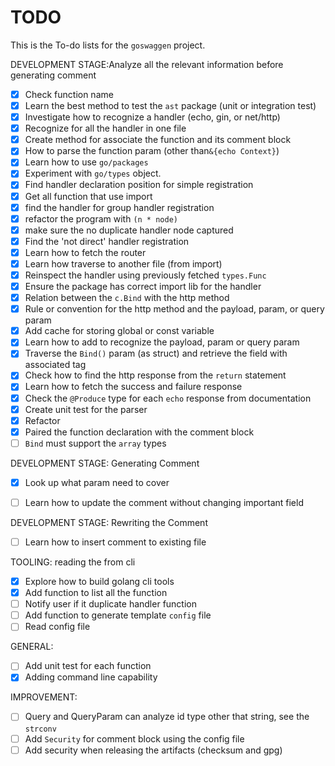 # TODO

This is the To-do lists for the `goswaggen` project.

DEVELOPMENT STAGE:Analyze all the relevant information before generating comment
- [X] Check function name
- [X] Learn the best method to test the `ast` package (unit or integration test)
- [X] Investigate how to recognize a handler (echo, gin, or net/http)
- [X] Recognize for all the handler in one file
- [X] Create method for associate the function and its comment block
- [X] How to parse the function param (other than`&{echo Context}`)
- [X] Learn how to use `go/packages`
- [X] Experiment with `go/types` object.
- [X] Find handler declaration position for simple registration
- [X] Get all function that use import
- [X] find the handler for group handler registration
- [X] refactor the program with `(n * node)`
- [X] make sure the no duplicate handler node captured
- [X] Find the 'not direct' handler registration
- [X] Learn how to fetch the router
- [X] Learn how traverse to another file (from import)
- [X] Reinspect the handler using previously fetched `types.Func`
- [X] Ensure the package has correct import lib for the handler
- [X] Relation between the `c.Bind` with the http method
- [X] Rule or convention for the http method and the payload, param, or query param
- [X] Add cache for storing global or const variable
- [X] Learn how to add to recognize the payload, param or query param
- [X] Traverse the `Bind()` param (as struct) and retrieve the field with associated tag
- [X] Check how to find the http response from the `return` statement
- [X] Learn how to fetch the success and failure response
- [X] Check the `@Produce` type for each `echo` response from documentation
- [X] Create unit test for the parser
- [X] Refactor 
- [X] Paired the function declaration with the comment block
- [ ] `Bind` must support the `array` types

DEVELOPMENT STAGE: Generating Comment
- [X] Look up what param need to cover
- [ ] Learn how to update the comment without changing important field



DEVELOPMENT STAGE: Rewriting the Comment
- [ ] Learn how to insert comment to existing file

TOOLING: reading the from cli
- [X] Explore how to build golang cli tools
- [X] Add function to list all the function
- [ ] Notify user if it duplicate handler function
- [ ] Add function to generate template `config` file
- [ ] Read config file

GENERAL:
- [ ] Add unit test for each function
- [X] Adding command line capability

IMPROVEMENT:
- [ ] Query and QueryParam can analyze id type other that string, see the `strconv`
- [ ] Add `Security` for comment block using the config file
- [ ] Add security when releasing the artifacts (checksum and gpg)